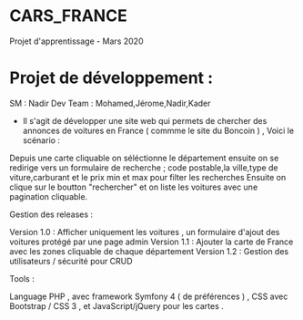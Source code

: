 # CARS_FRANCE
Projet d'apprentissage - Mars 2020 


Projet de développement : 
===
SM       : Nadir 
Dev Team : Mohamed,Jérome,Nadir,Kader


- Il s'agit de développer une site web qui permets de chercher des annonces de voitures 
en France ( commme le site du Boncoin ) , 
Voici le scénario : 

Depuis une carte cliquable on séléctionne le département ensuite on se redirige vers un formulaire 
de recherche  ; 
code postable,la ville,type de viture,carburant et le prix min et max pour filter les recherches 
Ensuite on clique sur le boutton "rechercher" et on liste les voitures avec une pagination cliquable.

Gestion des releases : 

Version 1.0 : Afficher uniquement les voitures , un formulaire d'ajout des voitures protégé par une page admin
Version 1.1 : Ajouter la carte de France avec les zones cliquable de chaque département 
Version 1.2 : Gestion des utilisateurs / sécurité pour CRUD 

Tools : 

Language PHP , avec framework Symfony 4 ( de préférences ) , CSS avec Bootstrap / CSS 3 , et JavaScript/jQuery 
pour les cartes . 

